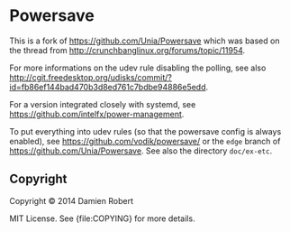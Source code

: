 # Powersave

This is a fork of <https://github.com/Unia/Powersave> which was based on the
thread from <http://crunchbanglinux.org/forums/topic/11954>.

For more informations on the udev rule disabling the polling, see also
<http://cgit.freedesktop.org/udisks/commit/?id=fb86ef144bad470b3d8ed761c7bdbe94886e5edd>.

For a version integrated closely with systemd, see
<https://github.com/intelfx/power-management>.

To put everything into udev rules (so that the powersave config is always
enabled), see <https://github.com/vodik/powersave/> or the `edge` branch of
<https://github.com/Unia/Powersave>.
See also the directory `doc/ex-etc`.

## Copyright

Copyright © 2014 Damien Robert

MIT License. See {file:COPYING} for more details.

